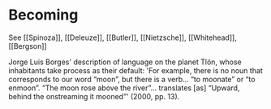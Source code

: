 # Becoming
See [[Spinoza]], [[Deleuze]], [[Butler]], [[Nietzsche]], [[Whitehead]], [[Bergson]]

Jorge Luis Borges' description of language on the planet Tlön, whose inhabitants take process as their default:
'For example, there is no noun that corresponds to our word “moon”, but there is a verb... “to moonate” or “to enmoon”. “The moon rose above the river”... translates [as] “Upward, behind the onstreaming it mooned”' (2000, pp. 13).